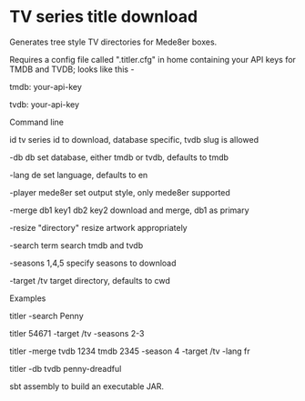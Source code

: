 # TV series title download



Generates tree style TV directories for Mede8er boxes.



Requires a config file called ".titler.cfg" in home containing your API keys for TMDB and TVDB; looks like this -



tmdb: your-api-key

tvdb: your-api-key



Command line



id                          tv series id to download, database specific, tvdb slug is allowed

-db db                      set database, either tmdb or tvdb, defaults to tmdb

-lang de                    set language, defaults to en

-player mede8er             set output style, only mede8er supported

-merge db1 key1 db2 key2    download and merge, db1 as primary

-resize "directory"         resize artwork appropriately

-search term                search tmdb and tvdb

-seasons 1,4,5              specify seasons to download

-target /tv                 target directory, defaults to cwd



Examples


titler -search Penny

titler 54671 -target /tv -seasons 2-3

titler -merge tvdb 1234 tmdb 2345 -season 4 -target /tv -lang fr

titler -db tvdb penny-dreadful



sbt assembly to build an executable JAR.
